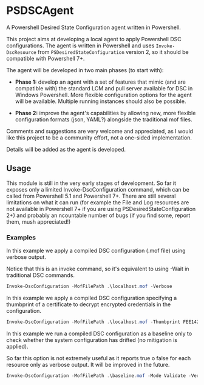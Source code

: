 # PSDSCAgent
A Powershell Desired State Configuration agent written in Powershell.

This project aims at developing a local agent to apply Powershell DSC configurations. The agent is written in Powershell and uses `Invoke-DscResource` from `PSDesiredStateConfiguration` version 2, so it should be compatible with Powershell 7+.

The agent will be developed in two main phases (to start with):

- **Phase 1:** develop an agent with a set of features that mimic (and are compatible with) the standard LCM and pull server available for DSC in Windows Powershell. More flexible configuration options for the agent will be available. Multiple running instances should also be possible.

- **Phase 2:** improve the agent's capabilities by allowing new, more flexible configuration formats (json, YAML?) alongside the traditional mof files.

Comments and suggestions are very welcome and appreciated, as I would like this project to be a community effort, not a one-sided implementation.

Details will be added as the agent is developed.

## Usage

This module is still in the very early stages of development. So far it exposes only a limited Invoke-DscConfiguration command, which can be called from Powershell 5.1 and Powershell 7+. There are still several limitations on what it can run (for example the File and Log resources are not available in Powershell 7+ if you are using PSDesiredStateConfiguration 2+) and probably an ncountable number of bugs (if you find some, report them, mush appreciated!)

### Examples

In this example we apply a compiled DSC configuration (.mof file) using verbose output.

Notice that this is an invoke command, so it's equivalent to using -Wait in traditional DSC commands.

```Powershell
Invoke-DscConfiguration -MofFilePath .\localhost.mof -Verbose
```

In this example we apply a compiled DSC configuration specifying a thumbprint of a certificate to decrypt encrypted credentials in the configuration.

```Powershell
Invoke-DscConfiguration -MofFilePath .\localhost.mof -Thumbprint FEE142AA253BC347796A6C436F7E6E9349ACED5F -Verbose
```

In this example we run a compiled DSC configuration as a baseline only to check whether the system configuration has drifted (no mitigation is applied).

So far this option is not extremely useful as it reports true o false for each resource only as verbose output. It will be improved in the future.

```Powershell
Invoke-DscConfiguration -MofFilePath .\baseline.mof -Mode Validate -Verbose
```